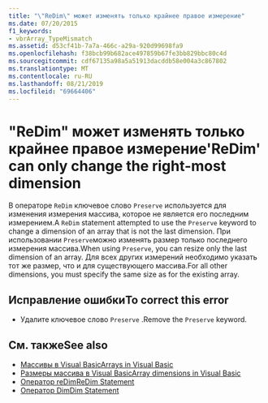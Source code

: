 ```yaml
---
title: "\"ReDim\" может изменять только крайнее правое измерение"
ms.date: 07/20/2015
f1_keywords:
- vbrArray_TypeMismatch
ms.assetid: d53cf41b-7a7a-466c-a29a-920d99698fa9
ms.openlocfilehash: f38bcb99b682ace497859b67fe3bb829bbc80c4d
ms.sourcegitcommit: cdf67135a98a5a51913dacddb58e004a3c867802
ms.translationtype: MT
ms.contentlocale: ru-RU
ms.lasthandoff: 08/21/2019
ms.locfileid: "69664406"
---
```

# <a name="redim-can-only-change-the-right-most-dimension"></a><span data-ttu-id="cd7ef-102">"ReDim" может изменять только крайнее правое измерение</span><span class="sxs-lookup"><span data-stu-id="cd7ef-102">'ReDim' can only change the right-most dimension</span></span>
<span data-ttu-id="cd7ef-103">В операторе `ReDim` ключевое слово `Preserve` используется для изменения измерения массива, которое не является его последним измерением.</span><span class="sxs-lookup"><span data-stu-id="cd7ef-103">A `ReDim` statement attempted to use the `Preserve` keyword to change a dimension of an array that is not the last dimension.</span></span> <span data-ttu-id="cd7ef-104">При использовании `Preserve`можно изменять размер только последнего измерения массива.</span><span class="sxs-lookup"><span data-stu-id="cd7ef-104">When using `Preserve`, you can resize only the last dimension of an array.</span></span> <span data-ttu-id="cd7ef-105">Для всех других измерений необходимо указать тот же размер, что и для существующего массива.</span><span class="sxs-lookup"><span data-stu-id="cd7ef-105">For all other dimensions, you must specify the same size as for the existing array.</span></span>  
  
## <a name="to-correct-this-error"></a><span data-ttu-id="cd7ef-106">Исправление ошибки</span><span class="sxs-lookup"><span data-stu-id="cd7ef-106">To correct this error</span></span>  
  
- <span data-ttu-id="cd7ef-107">Удалите ключевое слово `Preserve` .</span><span class="sxs-lookup"><span data-stu-id="cd7ef-107">Remove the `Preserve` keyword.</span></span>  
  
## <a name="see-also"></a><span data-ttu-id="cd7ef-108">См. также</span><span class="sxs-lookup"><span data-stu-id="cd7ef-108">See also</span></span>

- [<span data-ttu-id="cd7ef-109">Массивы в Visual Basic</span><span class="sxs-lookup"><span data-stu-id="cd7ef-109">Arrays in Visual Basic</span></span>](../programming-guide/language-features/arrays/index.md)
- [<span data-ttu-id="cd7ef-110">Размеры массива в Visual Basic</span><span class="sxs-lookup"><span data-stu-id="cd7ef-110">Array dimensions in Visual Basic</span></span>](../programming-guide/language-features/arrays/array-dimensions.md)
- [<span data-ttu-id="cd7ef-111">Оператор reDim</span><span class="sxs-lookup"><span data-stu-id="cd7ef-111">ReDim Statement</span></span>](../../visual-basic/language-reference/statements/redim-statement.md)
- [<span data-ttu-id="cd7ef-112">Оператор Dim</span><span class="sxs-lookup"><span data-stu-id="cd7ef-112">Dim Statement</span></span>](../../visual-basic/language-reference/statements/dim-statement.md)
